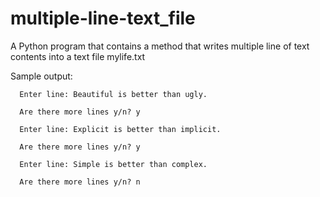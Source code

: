 # multiple-line-text_file
A Python program that contains a method that writes multiple line of text contents into a text file mylife.txt

Sample output:

      Enter line: Beautiful is better than ugly.

      Are there more lines y/n? y

      Enter line: Explicit is better than implicit.

      Are there more lines y/n? y

      Enter line: Simple is better than complex.

      Are there more lines y/n? n
